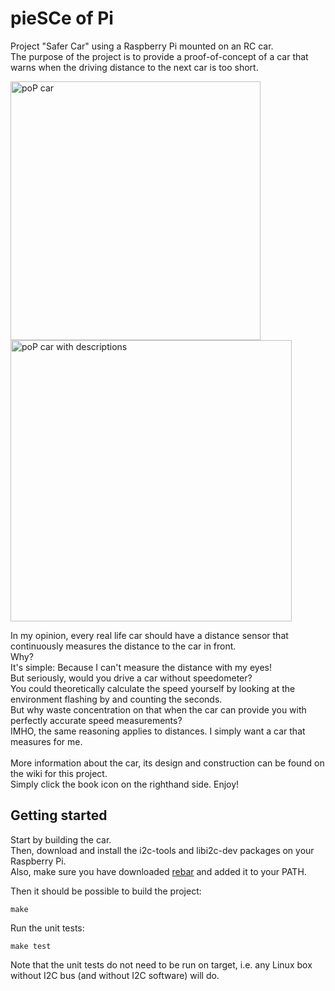 pieSCe of Pi
=================================================================

Project "Safer Car" using a Raspberry Pi mounted on an RC car.<br>
The purpose of the project is to provide a proof-of-concept of a car that warns when the driving distance to the next car is too short.

<img src="https://raw.github.com/drimtajm/pieSCe_of_pi/master/resources/images/poP1.jpg" alt="poP car" height="414" width="400">
<img src="https://raw.github.com/drimtajm/pieSCe_of_pi/master/resources/images/poP2.jpg" alt="poP car with descriptions" height="450" width="450">

In my opinion, every real life car should have a distance sensor that continuously measures the distance to the car in front.<br>
Why?<br>
It's simple: Because I can't measure the distance with my eyes!<br>
But seriously, would you drive a car without speedometer?<br>
You could theoretically calculate the speed yourself by looking at the environment flashing by and counting the seconds.<br>
But why waste concentration on that when the car can provide you with perfectly accurate speed measurements?<br>
IMHO, the same reasoning applies to distances. I simply want a car that measures for me.<br><br>
More information about the car, its design and construction can be found on the wiki for this project.<br>
Simply click the book icon on the righthand side. Enjoy!

Getting started
---------------

Start by building the car.<br>
Then, download and install the i2c-tools and libi2c-dev packages on your Raspberry Pi.<br>
Also, make sure you have downloaded [rebar][1] and added it to your PATH.

Then it should be possible to build the project:

    make
    
Run the unit tests:

    make test
    
Note that the unit tests do not need to be run on target, i.e. any Linux box without I2C bus (and without I2C software) will do.
    
[1]: https://github.com/basho/rebar/
